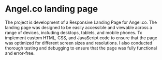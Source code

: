 # Angel.co landing page
The project is  development of a Responsive Landing Page for Angel.co. The landing page was designed to be easily accessible and viewable across a range of devices, including desktops, tablets, and mobile phones. 
To implement custom HTML, CSS, and JavaScript code to ensure that the page was optimized for different screen sizes and resolutions. I also conducted thorough testing and debugging to ensure that the page was fully functional and error-free.
